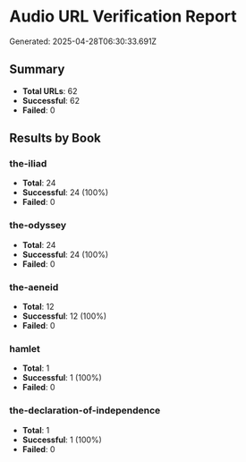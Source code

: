 # Audio URL Verification Report

Generated: 2025-04-28T06:30:33.691Z

## Summary

- **Total URLs**: 62
- **Successful**: 62
- **Failed**: 0

## Results by Book

### the-iliad

- **Total**: 24
- **Successful**: 24 (100%)
- **Failed**: 0

### the-odyssey

- **Total**: 24
- **Successful**: 24 (100%)
- **Failed**: 0

### the-aeneid

- **Total**: 12
- **Successful**: 12 (100%)
- **Failed**: 0

### hamlet

- **Total**: 1
- **Successful**: 1 (100%)
- **Failed**: 0

### the-declaration-of-independence

- **Total**: 1
- **Successful**: 1 (100%)
- **Failed**: 0
